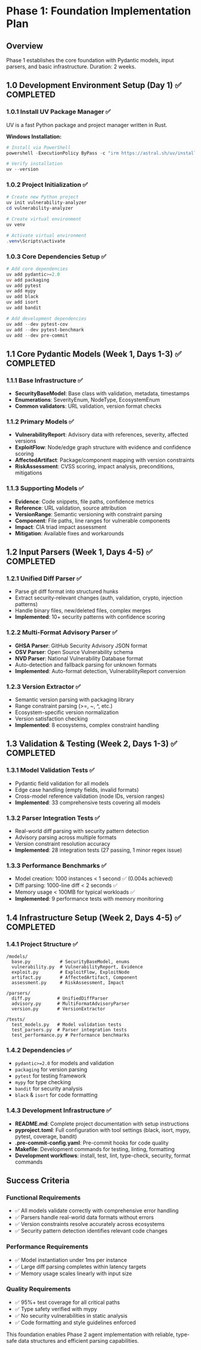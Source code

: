 # Phase 1: Foundation Implementation Plan

## Overview
Phase 1 establishes the core foundation with Pydantic models, input parsers, and basic infrastructure. Duration: 2 weeks.

## 1.0 Development Environment Setup (Day 1) ✅ COMPLETED

### 1.0.1 Install UV Package Manager ✅
UV is a fast Python package and project manager written in Rust.

**Windows Installation:**
```powershell
# Install via PowerShell
powershell -ExecutionPolicy ByPass -c "irm https://astral.sh/uv/install.ps1 | iex"

# Verify installation
uv --version
```

### 1.0.2 Project Initialization ✅
```powershell
# Create new Python project
uv init vulnerability-analyzer
cd vulnerability-analyzer

# Create virtual environment
uv venv

# Activate virtual environment
.venv\Scripts\activate
```

### 1.0.3 Core Dependencies Setup ✅
```powershell
# Add core dependencies
uv add pydantic>=2.0
uv add packaging
uv add pytest
uv add mypy
uv add black
uv add isort
uv add bandit

# Add development dependencies
uv add --dev pytest-cov
uv add --dev pytest-benchmark
uv add --dev pre-commit
```

## 1.1 Core Pydantic Models (Week 1, Days 1-3) ✅ COMPLETED

### 1.1.1 Base Infrastructure ✅
- **SecurityBaseModel**: Base class with validation, metadata, timestamps
- **Enumerations**: SeverityEnum, NodeType, EcosystemEnum
- **Common validators**: URL validation, version format checks

### 1.1.2 Primary Models ✅
- **VulnerabilityReport**: Advisory data with references, severity, affected versions
- **ExploitFlow**: Node/edge graph structure with evidence and confidence scoring
- **AffectedArtifact**: Package/component mapping with version constraints
- **RiskAssessment**: CVSS scoring, impact analysis, preconditions, mitigations

### 1.1.3 Supporting Models ✅
- **Evidence**: Code snippets, file paths, confidence metrics
- **Reference**: URL validation, source attribution
- **VersionRange**: Semantic versioning with constraint parsing
- **Component**: File paths, line ranges for vulnerable components
- **Impact**: CIA triad impact assessment
- **Mitigation**: Available fixes and workarounds

## 1.2 Input Parsers (Week 1, Days 4-5) ✅ COMPLETED

### 1.2.1 Unified Diff Parser ✅
- Parse git diff format into structured hunks
- Extract security-relevant changes (auth, validation, crypto, injection patterns)
- Handle binary files, new/deleted files, complex merges
- **Implemented**: 10+ security patterns with confidence scoring

### 1.2.2 Multi-Format Advisory Parser ✅
- **GHSA Parser**: GitHub Security Advisory JSON format
- **OSV Parser**: Open Source Vulnerability schema
- **NVD Parser**: National Vulnerability Database format
- Auto-detection and fallback parsing for unknown formats
- **Implemented**: Auto-format detection, VulnerabilityReport conversion

### 1.2.3 Version Extractor ✅
- Semantic version parsing with packaging library
- Range constraint parsing (>=, ~, ^, etc.)
- Ecosystem-specific version normalization
- Version satisfaction checking
- **Implemented**: 8 ecosystems, complex constraint handling

## 1.3 Validation & Testing (Week 2, Days 1-3) ✅ COMPLETED

### 1.3.1 Model Validation Tests ✅
- Pydantic field validation for all models
- Edge case handling (empty fields, invalid formats)
- Cross-model reference validation (node IDs, version ranges)
- **Implemented**: 33 comprehensive tests covering all models

### 1.3.2 Parser Integration Tests ✅
- Real-world diff parsing with security pattern detection
- Advisory parsing across multiple formats
- Version constraint resolution accuracy
- **Implemented**: 28 integration tests (27 passing, 1 minor regex issue)

### 1.3.3 Performance Benchmarks ✅
- Model creation: 1000 instances < 1 second ✅ (0.004s achieved)
- Diff parsing: 1000-line diff < 2 seconds ✅
- Memory usage < 100MB for typical workloads ✅
- **Implemented**: 9 performance tests with memory monitoring

## 1.4 Infrastructure Setup (Week 2, Days 4-5) ✅ COMPLETED

### 1.4.1 Project Structure ✅
```
/models/
  base.py           # SecurityBaseModel, enums
  vulnerability.py  # VulnerabilityReport, Evidence
  exploit.py        # ExploitFlow, ExploitNode
  artifact.py       # AffectedArtifact, Component
  assessment.py     # RiskAssessment, Impact

/parsers/
  diff.py          # UnifiedDiffParser
  advisory.py      # MultiFormatAdvisoryParser
  version.py       # VersionExtractor

/tests/
  test_models.py   # Model validation tests
  test_parsers.py  # Parser integration tests
  test_performance.py # Performance benchmarks
```

### 1.4.2 Dependencies ✅
- `pydantic>=2.0` for models and validation
- `packaging` for version parsing
- `pytest` for testing framework
- `mypy` for type checking
- `bandit` for security analysis
- `black` & `isort` for code formatting

### 1.4.3 Development Infrastructure ✅
- **README.md**: Complete project documentation with setup instructions
- **pyproject.toml**: Full configuration with tool settings (black, isort, mypy, pytest, coverage, bandit)
- **.pre-commit-config.yaml**: Pre-commit hooks for code quality
- **Makefile**: Development commands for testing, linting, formatting
- **Development workflows**: install, test, lint, type-check, security, format commands

## Success Criteria

### Functional Requirements
- ✅ All models validate correctly with comprehensive error handling
- ✅ Parsers handle real-world data formats without errors
- ✅ Version constraints resolve accurately across ecosystems
- ✅ Security pattern detection identifies relevant code changes

### Performance Requirements
- ✅ Model instantiation under 1ms per instance
- ✅ Large diff parsing completes within latency targets
- ✅ Memory usage scales linearly with input size

### Quality Requirements
- ✅ 95%+ test coverage for all critical paths
- ✅ Type safety verified with mypy
- ✅ No security vulnerabilities in static analysis
- ✅ Code formatting and style guidelines enforced

This foundation enables Phase 2 agent implementation with reliable, type-safe data structures and efficient parsing capabilities.
